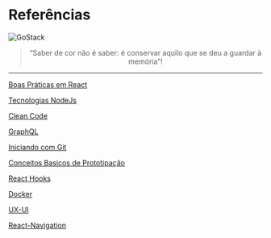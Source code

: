 # Referências
<img alt="GoStack" src="https://pngimage.net/wp-content/uploads/2018/06/maquina-de-escrever-tumblr-png-3.png" />

<blockquote align="center">“Saber de cor não é saber: é conservar aquilo que se deu a guardar à memória”!</blockquote>

---


[Boas Práticas em React](https://github.com/gislainejessica/Referencias/blob/master/BoasPraticasReact.md)

[Tecnologias NodeJs](https://github.com/gislainejessica/Referencias/blob/master/Tecnologias.md)

[Clean Code](https://github.com/gislainejessica/Referencias/blob/master/CleanCode.md) 

[GraphQL](https://github.com/gislainejessica/Referencias/blob/master/Graphql.md)

[Iniciando com Git](https://github.com/gislainejessica/referencias/blob/master/Git.md)

[Conceitos Basicos de Prototipação](https://github.com/gislainejessica/referencias/blob/master/Prototipacao.md)

[React Hooks](https://github.com/gislainejessica/referencias/blob/master/ReactHooks.md)

[Docker](https://github.com/jessycode/referencias/blob/master/Infraestrutura.md)

[UX-UI](https://github.com/gislainejessica/referencias/blob/master/UX-UI.md)

[React-Navigation](https://github.com/gislainejessica/referencias/blob/master/rn-navigation.md)
